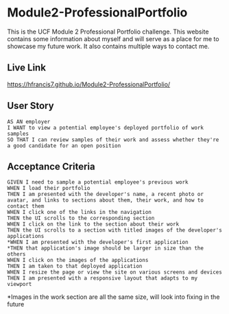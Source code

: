 # Module2-ProfessionalPortfolio
This is the UCF Module 2 Professional Portfolio challenge. 
This website contains some information about myself and will serve as a place for me to showcase my future work.
It also contains multiple ways to contact me.

## Live Link
https://hfrancis7.github.io/Module2-ProfessionalPortfolio/

## User Story
```
AS AN employer
I WANT to view a potential employee's deployed portfolio of work samples
SO THAT I can review samples of their work and assess whether they're a good candidate for an open position
```

## Acceptance Criteria
```
GIVEN I need to sample a potential employee's previous work
WHEN I load their portfolio
THEN I am presented with the developer's name, a recent photo or avatar, and links to sections about them, their work, and how to contact them
WHEN I click one of the links in the navigation
THEN the UI scrolls to the corresponding section
WHEN I click on the link to the section about their work
THEN the UI scrolls to a section with titled images of the developer's applications
*WHEN I am presented with the developer's first application
*THEN that application's image should be larger in size than the others
WHEN I click on the images of the applications
THEN I am taken to that deployed application
WHEN I resize the page or view the site on various screens and devices
THEN I am presented with a responsive layout that adapts to my viewport
```
*Images in the work section are all the same size, will look into fixing in the future

